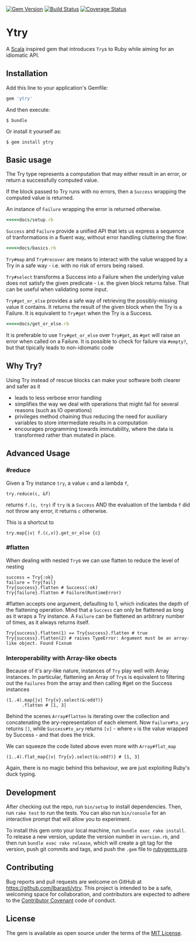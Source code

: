 [![Gem Version](https://badge.fury.io/rb/ytry.svg)](https://badge.fury.io/rb/ytry)
[![Build Status](https://travis-ci.org/lbarasti/ytry.svg?branch=master)](https://travis-ci.org/lbarasti/ytry) [![Coverage Status](https://coveralls.io/repos/github/lbarasti/ytry/badge.svg?branch=master)](https://coveralls.io/github/lbarasti/ytry?branch=master)

# Ytry

A [Scala](http://www.scala-lang.org/api/current/index.html#scala.util.Try) inspired gem that introduces `Try`s to Ruby while aiming for an idiomatic API.

## Installation

Add this line to your application's Gemfile:

```ruby
gem 'ytry'
```

And then execute:

    $ bundle

Or install it yourself as:

    $ gem install ytry

## Basic usage

The Try type represents a computation that may either result in an error, or return a successfully computed value.

If the block passed to Try runs with no errors, then a `Success` wrapping the computed value is returned.

An instance of `Failure` wrapping the error is returned otherwise.

```ruby
<<<<<docs/setup.rb
```

`Success` and `Failure` provide a unified API that lets us express a sequence of tranformations in a fluent way, without error handling cluttering the flow:

```ruby
<<<<<docs/basics.rb
```

`Try#map` and `Try#recover` are means to interact with the value wrapped by a Try in a safe way - i.e. with no risk of errors being raised.

`Try#select` transforms a Success into a Failure when the underlying value does not satisfy the given predicate - i.e. the given block returns false. That can be useful when validating some input.

`Try#get_or_else` provides a safe way of retrieving the possibly-missing value it contains. It returns the result of the given block when the Try is a Failure. It is equivalent to `Try#get` when the Try is a Success.

```ruby
<<<<<docs/get_or_else.rb
```

It is preferable to use `Try#get_or_else` over `Try#get`, as `#get` will raise an error when called on a Failure. It is possible to check for failure via `#empty?`, but that tipically leads to non-idiomatic code

## Why Try?

Using Try instead of rescue blocks can make your software both clearer and safer as it

- leads to less verbose error handling
- simplifies the way we deal with operations that might fail for several reasons (such as IO operations)
- privileges method chaining thus reducing the need for auxiliary variables to store intermediate results in a computation
- encourages programming towards immutability, where the data is transformed rather than mutated in place.

## Advanced Usage
### #reduce
Given a Try instance `try`, a value `c` and a lambda `f`,
```
try.reduce(c, &f)
```
returns `f.(c, try)` if `try` is a `Success` AND the evaluation of the lambda `f` did not throw any error, it returns `c` otherwise.

This is a shortcut to
```
try.map{|v| f.(c,v)}.get_or_else {c}
```


### #flatten
When dealing with nested `Try`s we can use flatten to reduce the level of nesting
```
success = Try{:ok}
failure = Try{fail}
Try{success}.flatten # Success(:ok)
Try{failure}.flatten # Failure(RuntimeError)
```
#flatten accepts one argument, defaulting to 1, which indicates the depth of the flattening operation. Mind that a `Success` can only be flattened as long as it wraps a Try instance. A `Failure` can be flattened an arbitrary number of times, as it always returns itself.
```
Try{success}.flatten(1) == Try{success}.flatten # true
Try{success}.flatten(2) # raises TypeError: Argument must be an array-like object. Found Fixnum
```

### Interoperability with Array-like obects
Because of it's ary-like nature, instances of `Try` play well with Array instances. In particular, flattening an Array of `Try`s is equivalent to filtering out the `Failures` from the array and then calling #get on the Success instances
```
(1..4).map{|v| Try{v}.select(&:odd?)}
      .flatten # [1, 3]
```
Behind the scenes `Array#flatten` is iterating over the collection and concatenating the ary-representation of each element.
Now `Failure#to_ary` returns `[]`, while `Success#to_ary` returns `[v]` - where `v` is the value wrapped by Success - and that does the trick.

We can squeeze the code listed above even more with `Array#flat_map`
```
(1..4).flat_map{|v| Try{v}.select(&:odd?)} # [1, 3]
```
Again, there is no magic behind this behaviour, we are just exploiting Ruby's duck typing.

## Development

After checking out the repo, run `bin/setup` to install dependencies. Then, run `rake test` to run the tests. You can also run `bin/console` for an interactive prompt that will allow you to experiment.

To install this gem onto your local machine, run `bundle exec rake install`. To release a new version, update the version number in `version.rb`, and then run `bundle exec rake release`, which will create a git tag for the version, push git commits and tags, and push the `.gem` file to [rubygems.org](https://rubygems.org).


## Contributing

Bug reports and pull requests are welcome on GitHub at https://github.com/lbarasti/ytry. This project is intended to be a safe, welcoming space for collaboration, and contributors are expected to adhere to the [Contributor Covenant](http://contributor-covenant.org) code of conduct.


## License

The gem is available as open source under the terms of the [MIT License](http://opensource.org/licenses/MIT).

